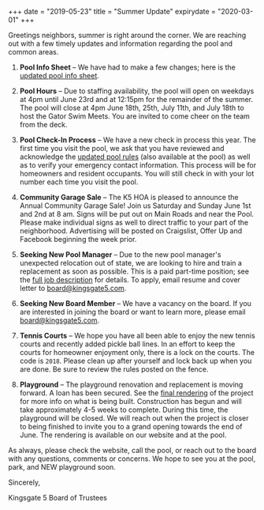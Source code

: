 +++
date = "2019-05-23"
title = "Summer Update"
expirydate = "2020-03-01"
+++

Greetings neighbors, summer is right around the corner. We are reaching out with a few timely updates and information regarding the pool and common areas.

1. **Pool Info Sheet** – We have had to make a few changes; here is the [updated pool info sheet](/pdf/poolinfo-2019.pdf).

2. **Pool Hours** – Due to staffing availability, the pool will open on weekdays at 4pm until June 23rd and at 12:15pm for the remainder of the summer. The pool will close at 4pm June 18th, 25th, July 11th, and July 18th to host the Gator Swim Meets. You are invited to come cheer on the team from the deck.

3. **Pool Check-In Process** – We have a new check in process this year. The first time you visit the pool, we ask that you have reviewed and acknowledge the [updated pool rules](/pdf/kingsgate5-poolrules.pdf) (also available at the pool) as well as to verify your emergency contact information. This process will be for homeowners and resident occupants. You will still check in with your lot number each time you visit the pool.

4. **Community Garage Sale** – The K5 HOA is pleased to announce the Annual Community Garage Sale! Join us Saturday and Sunday June 1st and 2nd at 8 am. Signs will be put out on Main Roads and near the Pool. Please make individual signs as well to direct traffic to your part of the neighborhood. Advertising will be posted on Craigslist, Offer Up and Facebook beginning the week prior.  

5. **Seeking New Pool Manager** – Due to the new pool manager's unexpected relocation out of state, we are looking to hire and train a replacement as soon as possible. This is a paid part-time position; see the [full job description](/pdf/pool-manager-job.pdf) for details. To apply, email resume and cover letter to <board@kingsgate5.com>.

6. **Seeking New Board Member** – We have a vacancy on the board. If you are interested in joining the board or want to learn more, please email <board@kingsgate5.com>.

7. **Tennis Courts** – We hope you have all been able to enjoy the new tennis courts and recently added pickle ball lines. In an effort to keep the courts for homeowner enjoyment only, there is a lock on the courts. The code is `2018`. Please clean up after yourself and lock back up when you are done. Be sure to review the rules posted on the fence.

8. **Playground** – The playground renovation and replacement is moving forward. A loan has been secured. See the [final rendering](/pdf/playground/renovation-final.pdf) of the project for more info on what is being built. Construction has begun and will take approximately 4-5 weeks to complete. During this time, the playground will be closed. We will reach out when the project is closer to being finished to invite you to a grand opening towards the end of June. The rendering is available on our website and at the pool.

As always, please check the website, call the pool, or reach out to the board with any questions, comments or concerns. We hope to see you at the pool, park, and NEW playground soon.

Sincerely,

Kingsgate 5 Board of Trustees
